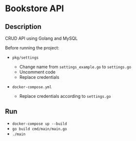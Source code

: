 # Bookstore API

## Description

CRUD API using Golang and MySQL

Before running the project:
- `pkg/settings`
  - Change name from `settings_example.go` to `settings.go`
  - Uncomment code
  - Replace credentials

- `docker-compose.yml`
  - Replace credentials according to `settings.go`

## Run

- `docker-compose up --build`
- `go build cmd/main/main.go`
- `./main`